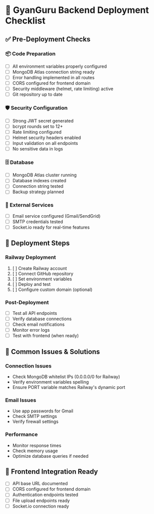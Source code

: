 # 🚀 GyanGuru Backend Deployment Checklist

## ✅ Pre-Deployment Checks

### 📦 Code Preparation
- [ ] All environment variables properly configured
- [ ] MongoDB Atlas connection string ready
- [ ] Error handling implemented in all routes
- [ ] CORS configured for frontend domain
- [ ] Security middleware (helmet, rate limiting) active
- [ ] Git repository up to date

### 🛡️ Security Configuration
- [ ] Strong JWT secret generated
- [ ] bcrypt rounds set to 12+
- [ ] Rate limiting configured
- [ ] Helmet security headers enabled
- [ ] Input validation on all endpoints
- [ ] No sensitive data in logs

### 🗄️ Database
- [ ] MongoDB Atlas cluster running
- [ ] Database indexes created
- [ ] Connection string tested
- [ ] Backup strategy planned

### 📧 External Services
- [ ] Email service configured (Gmail/SendGrid)
- [ ] SMTP credentials tested
- [ ] Socket.io ready for real-time features

## 🚀 Deployment Steps

### Railway Deployment
1. [ ] Create Railway account
2. [ ] Connect GitHub repository
3. [ ] Set environment variables
4. [ ] Deploy and test
5. [ ] Configure custom domain (optional)

### Post-Deployment
- [ ] Test all API endpoints
- [ ] Verify database connections
- [ ] Check email notifications
- [ ] Monitor error logs
- [ ] Test with frontend (when ready)

## 🔧 Common Issues & Solutions

### Connection Issues
- Check MongoDB whitelist IPs (0.0.0.0/0 for Railway)
- Verify environment variables spelling
- Ensure PORT variable matches Railway's dynamic port

### Email Issues
- Use app passwords for Gmail
- Check SMTP settings
- Verify firewall settings

### Performance
- Monitor response times
- Check memory usage
- Optimize database queries if needed

## 📱 Frontend Integration Ready
- [ ] API base URL documented
- [ ] CORS configured for frontend domain
- [ ] Authentication endpoints tested
- [ ] File upload endpoints ready
- [ ] Socket.io connection ready
